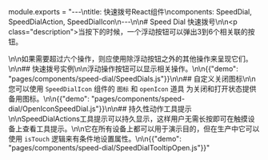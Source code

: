 module.exports = "---\ntitle: 快速拨号React组件\ncomponents: SpeedDial, SpeedDialAction, SpeedDialIcon\n---\n\n# Speed Dial 快速拨号\n\n<p class=\"description\">当按下的时候，一个浮动按钮可以弹出3到6个相关联的按钮。</p>\n\n如果需要超过六个操作，则应使用除浮动按钮之外的其他操作来呈现它们。\n\n## 快速拨号实例\n\n浮动操作按钮可以显示相关操作。\n\n{{\"demo\": \"pages/components/speed-dial/SpeedDials.js\"}}\n\n## 自定义关闭图标\n\n您可以使用 `SpeedDialIcon` 组件的 `图标` 和 `openIcon` 道具 为关闭和打开状态提供备用图标。\n\n{{\"demo\": \"pages/components/speed-dial/OpenIconSpeedDial.js\"}}\n\n## 持久性动作工具提示\n\nSpeedDialActions工具提示可以持久显示，这样用户无需长按即可在触摸设备上查看工具提示。\n\n它在所有设备上都可以用于演示目的，但在生产中它可以使用 `isTouch` 逻辑来有条件地设置属性。\n\n{{\"demo\": \"pages/components/speed-dial/SpeedDialTooltipOpen.js\"}}"